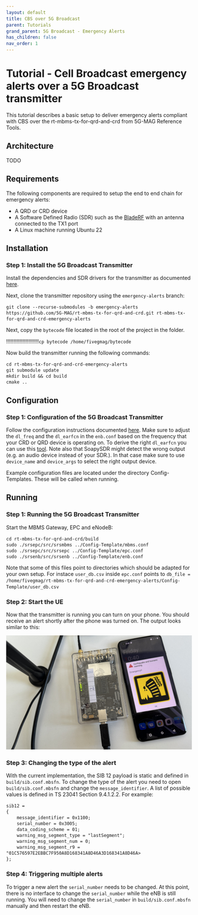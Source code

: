 ```yaml
---
layout: default
title: CBS over 5G Broadcast
parent: Tutorials
grand_parent: 5G Broadcast - Emergency Alerts
has_children: false
nav_order: 1
---
```


# Tutorial - Cell Broadcast emergency alerts over a 5G Broadcast transmitter

This tutorial describes a basic setup to deliver emergency alerts compliant with CBS over the rt-mbms-tx-for-qrd-and-crd from 5G-MAG Reference Tools.

## Architecture

TODO

## Requirements

The following components are required to setup the end to end chain for emergency alerts:

* A QRD or CRD device
* A Software Defined Radio (SDR) such as the [BladeRF](https://www.nuand.com/bladerf-2-0-micro/) with an antenna
  connected to the TX1 port
* A Linux machine running Ubuntu 22

## Installation

### Step 1: Install the 5G Broadcast Transmitter

Install the dependencies and SDR drivers for the transmitter as documented [here](https://github.com/5G-MAG/rt-mbms-tx-for-qrd-and-crd).

Next, clone the transmitter repository using the `emergency-alerts` branch:

```
git clone --recurse-submodules -b emergency-alerts https://github.com/5G-MAG/rt-mbms-tx-for-qrd-and-crd.git rt-mbms-tx-for-qrd-and-crd-emergency-alerts
```

Next, copy the `bytecode` file located in the root of the project in the folder.

!!!!!!!!!!!!!!!!!!!!!!`cp bytecode /home/fivegmag/bytecode`

Now build the transmitter running the following commands:

```
cd rt-mbms-tx-for-qrd-and-crd-emergency-alerts
git submodule update
mkdir build && cd build
cmake ..
```

## Configuration

### Step 1: Configuration of the 5G Broadcast Transmitter

Follow the configuration instructions documented [here](https://github.com/5G-MAG/rt-mbms-tx-for-qrd-and-crd?tab=readme-ov-file#configuration-after-installation).
Make sure to adjust the `dl_freq` and the `dl_earfcn` in the `enb.conf` based on the frequency that your CRD or QRD device is operating on. To derive the right `dl_earfcn` you can use
this [tool](https://5g-tools.com/4g-lte-earfcn-calculator/). Note also that SoapySDR might detect the wrong output (e.g. an audio device instead of your SDR.). In that case make sure to use `device_name` and `device_args` to select the right output device.

Example configuration files are located under the directory Config-Templates. These will be called when running.

## Running

### Step 1: Running the 5G Broadcast Transmitter

Start the MBMS Gateway, EPC and eNodeB:
```
cd rt-mbms-tx-for-qrd-and-crd/build 
sudo ./srsepc/src/srsmbms ../Config-Template/mbms.conf
sudo ./srsepc/src/srsepc ../Config-Template/epc.conf
sudo ./srsenb/src/srsenb ../Config-Template/enb.conf
```

Note that some of this files point to directories which should be adapted for your own setup. For instace `user_db.csv` inside `epc.conf` points to `db_file = /home/fivegmag/rt-mbms-tx-for-qrd-and-crd-emergency-alerts/Config-Template/user_db.csv`

### Step 2: Start the UE

Now that the transmitter is running you can turn on your phone. You should receive an alert shortly after the phone was
turned on. The output looks similar to this:

![App Playback](../../../assets/images/emergency-alerts/emergency-alert.jpg)

### Step 3: Changing the type of the alert

With the current implementation, the SIB 12 payload is static and defined in `build/sib.conf.mbsfn`. To change the type
of the alert you need to open `build/sib.conf.mbsfn` and change the `message_identifier`. A list of possible values is
defined in TS 23041 Section 9.4.1.2.2. For example:

````
sib12 =
{
    message_identifier = 0x1100;
    serial_number = 0x3005;
    data_coding_scheme = 01;
    warning_msg_segment_type = "lastSegment";
    warning_msg_segment_num = 0;
    warning_msg_segment_r9 = "01C576597E2EBBC7F950A8D168341A8D46A3D168341A8D46A>
};
````

### Step 4: Triggering multiple alerts

To trigger a new alert the `serial_number` needs to be changed. At this point, there is no interface to change
the `serial_number` while the eNB is still running. You will need to change the `serial_number`
in `build/sib.conf.mbsfn` manually and then restart the eNB.
